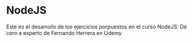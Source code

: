 # NodeJS
Este es el desarrollo de los ejercicios porpuestos en el curso NodeJS: De cero a experto de Fernando Herrera en Udemy
